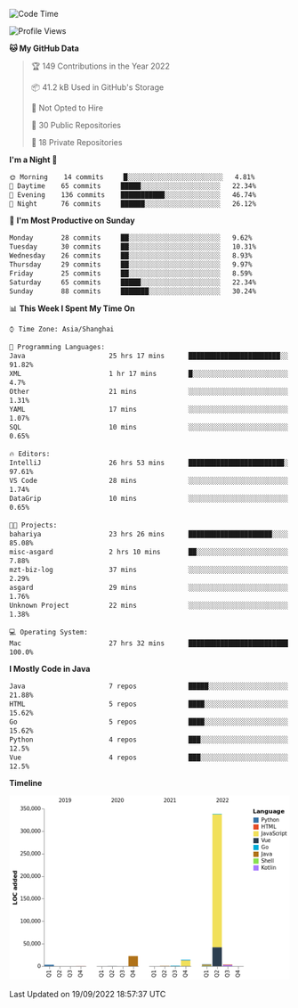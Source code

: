 <!--START_SECTION:waka-->
![Code Time](http://img.shields.io/badge/Code%20Time-1%2C180%20hrs%2057%20mins-blue)

![Profile Views](http://img.shields.io/badge/Profile%20Views-0-blue)

**🐱 My GitHub Data** 

> 🏆 149 Contributions in the Year 2022
 > 
> 📦 41.2 kB Used in GitHub's Storage 
 > 
> 🚫 Not Opted to Hire
 > 
> 📜 30 Public Repositories 
 > 
> 🔑 18 Private Repositories  
 > 
**I'm a Night 🦉** 

```text
🌞 Morning    14 commits     █░░░░░░░░░░░░░░░░░░░░░░░░   4.81% 
🌆 Daytime    65 commits     █████░░░░░░░░░░░░░░░░░░░░   22.34% 
🌃 Evening    136 commits    ███████████░░░░░░░░░░░░░░   46.74% 
🌙 Night      76 commits     ██████░░░░░░░░░░░░░░░░░░░   26.12%

```
📅 **I'm Most Productive on Sunday** 

```text
Monday       28 commits     ██░░░░░░░░░░░░░░░░░░░░░░░   9.62% 
Tuesday      30 commits     ██░░░░░░░░░░░░░░░░░░░░░░░   10.31% 
Wednesday    26 commits     ██░░░░░░░░░░░░░░░░░░░░░░░   8.93% 
Thursday     29 commits     ██░░░░░░░░░░░░░░░░░░░░░░░   9.97% 
Friday       25 commits     ██░░░░░░░░░░░░░░░░░░░░░░░   8.59% 
Saturday     65 commits     █████░░░░░░░░░░░░░░░░░░░░   22.34% 
Sunday       88 commits     ███████░░░░░░░░░░░░░░░░░░   30.24%

```


📊 **This Week I Spent My Time On** 

```text
⌚︎ Time Zone: Asia/Shanghai

💬 Programming Languages: 
Java                     25 hrs 17 mins      ███████████████████████░░   91.82% 
XML                      1 hr 17 mins        █░░░░░░░░░░░░░░░░░░░░░░░░   4.7% 
Other                    21 mins             ░░░░░░░░░░░░░░░░░░░░░░░░░   1.31% 
YAML                     17 mins             ░░░░░░░░░░░░░░░░░░░░░░░░░   1.07% 
SQL                      10 mins             ░░░░░░░░░░░░░░░░░░░░░░░░░   0.65%

🔥 Editors: 
IntelliJ                 26 hrs 53 mins      ████████████████████████░   97.61% 
VS Code                  28 mins             ░░░░░░░░░░░░░░░░░░░░░░░░░   1.74% 
DataGrip                 10 mins             ░░░░░░░░░░░░░░░░░░░░░░░░░   0.65%

🐱‍💻 Projects: 
bahariya                 23 hrs 26 mins      █████████████████████░░░░   85.08% 
misc-asgard              2 hrs 10 mins       ██░░░░░░░░░░░░░░░░░░░░░░░   7.88% 
mzt-biz-log              37 mins             ░░░░░░░░░░░░░░░░░░░░░░░░░   2.29% 
asgard                   29 mins             ░░░░░░░░░░░░░░░░░░░░░░░░░   1.76% 
Unknown Project          22 mins             ░░░░░░░░░░░░░░░░░░░░░░░░░   1.38%

💻 Operating System: 
Mac                      27 hrs 32 mins      █████████████████████████   100.0%

```

**I Mostly Code in Java** 

```text
Java                     7 repos             █████░░░░░░░░░░░░░░░░░░░░   21.88% 
HTML                     5 repos             ████░░░░░░░░░░░░░░░░░░░░░   15.62% 
Go                       5 repos             ████░░░░░░░░░░░░░░░░░░░░░   15.62% 
Python                   4 repos             ███░░░░░░░░░░░░░░░░░░░░░░   12.5% 
Vue                      4 repos             ███░░░░░░░░░░░░░░░░░░░░░░   12.5%

```


**Timeline**

![Chart not found](https://raw.githubusercontent.com/youtiaoguagua/youtiaoguagua/master/charts/bar_graph.png) 


 Last Updated on 19/09/2022 18:57:37 UTC
<!--END_SECTION:waka-->